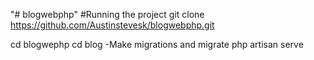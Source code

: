 
"# blogwebphp" 
#Running the project
git clone https://github.com/Austinstevesk/blogwebphp.git

cd blogwephp
cd blog
-Make migrations and migrate
php artisan serve
